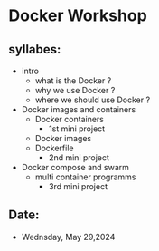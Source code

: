 # Docker Workshop
## syllabes: 
- intro
   - what is the Docker ?
   - why we use Docker ?
   - where we should use Docker ?
- Docker images and containers
   - Docker containers
      - 1st mini project
   - Docker images
   - Dockerfile
      - 2nd mini project
- Docker compose and swarm
  - multi container programms 
     - 3rd mini project
## Date:
- Wednsday, May 29,2024

